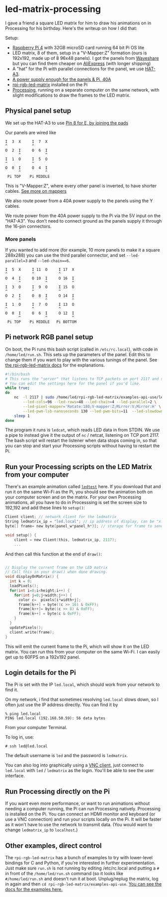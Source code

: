# led-matrix-processing

I gave a friend a square LED matrix for him to draw his animations on in Processing for his birthday. Here's the writeup on how I did that:

Setup:

 * [Raspberry Pi 4](https://www.amazon.com/Raspberry-Model-2019-Quad-Bluetooth/dp/B07TC2BK1X) with 32GB microSD card running 64 bit Pi OS lite
 * LED matrix, 8 of them, setup in a "V-Mapper:Z" formation (ours is 192x192, made up of 8 96x48 panels). I got the panels from [Waveshare](https://www.waveshare.com/rgb-matrix-p2.5-96x48-f.htm) but you can find them cheaper on [AliExpress](https://www.aliexpress.com/item/1005004448605301.html) (with longer shipping) 
 * A "hat" for the Pi with parallel connections for the panel, we use [HAT-A3](https://www.acmesystems.it/HAT-A3). 
 * [A power supply enough for the panels & Pi, 40A](https://www.amazon.com/dp/B01D8FLYW6)
 * [rpi-rgb-led-matrix](https://github.com/hzeller/rpi-rgb-led-matrix) installed on the Pi
 * [Processing](https://processing.org), running on a separate computer on the same network, with slight modifications to draw the frames to the LED matrix.


## Physical panel setup

We set up the HAT-A3 to use [Pin 8 for E, by joining the pads](https://github.com/hzeller/rpi-rgb-led-matrix?tab=readme-ov-file#64x64-with-e-line-on-adafruit-hatbonnet)

Our panels are wired like

```
I  3  X     I  7  X
^           ^ 
O  2  I     O  6  I
      ^           ^
I  1  O     I  5  O
^           ^    
O  0  I     O  4  I 
      ^           ^
 Pi TOP    Pi MIDDLE
```

This is "V-Mapper:Z", where every other panel is inverted, to have shorter cables. [See more on mappers](https://github.com/hzeller/rpi-rgb-led-matrix/tree/master/examples-api-use#remapping-coordinates)

We also route power from a 40A power supply to the panels using the Y cables.

We route power from the 40A power supply to the Pi via the 5V input on the "HAT-A3". You don't need to connect ground as the panels supply it through the 16-pin connectors. 

### More panels

If you wanted to add more (for example, 10 more panels to make it a square 288x288) you can use the third parallel connector, and set `--led-parallel=3` and `--led-chain==6`. 

```
I  5  X     I 11  O     I 17  X
^           ^           ^
O  4  I     O 10  I     O 16  I
      ^           ^           ^  
I  3  O     I  9  O     I 15  O
^           ^           ^
O  2  I     O  8  I     O 14  I
      ^           ^           ^
I  1  O     I  7  O     I 13  O
^           ^           ^
O  0  I     O  6  I     O 12  I 
      ^           ^           ^
 Pi TOP    Pi MIDDLE   Pi BOTTOM
```


## Pi network RGB panel setup

On boot, the Pi runs this bash script (called in `/etc/rc.local`), with code in `/home/led/run.sh`. This sets up the parameters of the panel. Edit this to change them if you want to play with the various tunings of the panel. See [the rpi-rgb-led-matrix docs](https://github.com/hzeller/rpi-rgb-led-matrix) for the explanations.


```bash
#!/bin/bash
# This runs the "server" that listens to TCP packets on port 2117 and shows them on the screen
# You can edit the settings here for the panel if you'd like. 
while true;
do
    nc  -l 2117 | sudo /home/led/rpi-rgb-led-matrix/examples-api-use/ledcat \
        --led-cols=96 --led-rows=48 --led-chain=4 --led-parallel=2 \
        --led-pixel-mapper='Rotate:180;V-mapper:Z;Mirror:V;Mirror:H' \
        --led-pwm-lsb-nanoseconds 130 --led-pwm-bits=11  --led-slowdown-gpio=4 --led-brightness=100
    sleep 1
done

```

The program it runs is `ledcat`, which reads LED data in from STDIN. We use a pipe to instead give it the output of `nc` / netcat, listening on TCP port 2117. The bash script will restart the listener when data stops coming in, so that you can stop and start your Processing scripts without having to restart the Pi. 


## Run your Processing scripts on the LED Matrix from your computer

There's an example animation called [`ledtest`](https://github.com/bwhitman/led-matrix-processing/blob/main/ledtest/ledtest.pde) here. If you download that and run it on the same Wi-Fi as the Pi, you should see the animation both on your computer screen and on the matrix. For your own Processing animations, all you have to do in Processsing is set the screen size to 192,192 and add these lines to `setup()`:

```c
Client client; // network client for the ledmatrix
String ledmatrix_ip = "led.local"; // ip address of display, can be "x.local" or "192.168.x.x" 
byte[] frame= new byte[panel_w*panel_h*3]; // storage for frame to send to panel

void setup() {
    client = new Client(this, ledmatrix_ip, 2117);
    ...
```

And then call this function at the end of `draw()`:

```c

// Display the current frame on the LED matrix
// Call this in your draw() when done drawing.
void displayOnMatrix() {
  int k = 0;
  loadPixels();
  for(int i=0;i<height;i++) {
    for(int j=0;j<width;j++) {
      color c=  pixels[i*width+j];
      frame[k++] = byte((c >> 16) & 0xFF);  
      frame[k++]= byte((c >> 8) & 0xFF);
      frame[k++] = byte(c & 0xFF);
    }
  }
  updatePixels();
  client.write(frame);
}
```

This will emit the current frame to the Pi, which will show it on the LED matrix. You can run this from your computer on the same Wi-Fi. I can easily get up to 60FPS on a 192x192 panel.

## Login details for the Pi

The Pi is set with the IP `led.local`, which should work from your network to find it.

On my network, i find that sometimes resolving `led.local` slows down, so I often just use the IP address directly. You can find it by

```
% ping led.local
PING led.local (192.168.50.59): 56 data bytes
```

From your computer Terminal.

To log in, use:
```
# ssh led@led.local
```

The default username is `led` and the password is `ledmatrix`.

You can also log into graphically using a [VNC client](https://www.realvnc.com/en/connect/download/viewer/macos/), just connect to `led.local` with `led` / `ledmatrix` as the login. You'll be able to see the user interface. 

## Run Processing directly on the Pi

If you want even more performance, or want to run animations without needing a computer running, the Pi can run Processing natively. Processing is installed on the Pi. You can connect an HDMI monitor and keyboard (or use a VNC connection) and run your scripts locally on the Pi. It will be faster as it won't have to use the network to transmit data. (You would want to change `ledmatrix_ip` to `localhost`.)

## Other examples, direct control 

The `rpi-rgb-led-matrix` has a bunch of examples to try with lower-level bindings for C and Python, if you're interested in further experimentation. Just make sure `run.sh` is not running by editing /etc/rc.local and putting a `#` in front of the `/home/led/run.sh` command (so it looks like `#/home/led/run.sh` and doesn't run it at boot. Unplug/replug the matrix, log in again and then `cd rpi-rgb-led-matrix/examples-api-use`. [You can see the docs for the examples here.](https://github.com/hzeller/rpi-rgb-led-matrix/tree/master/examples-api-use)








